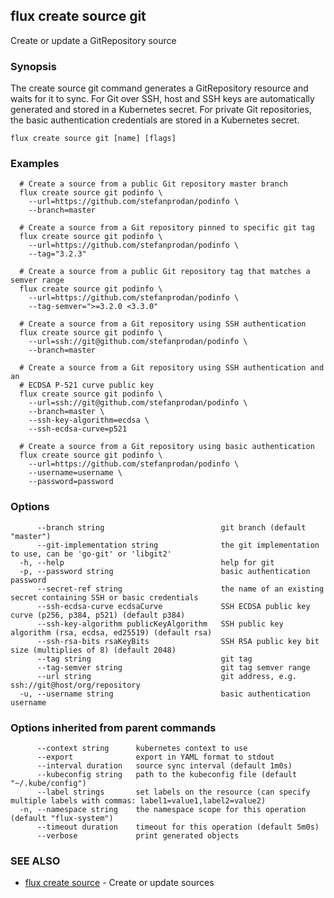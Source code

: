 ## flux create source git

Create or update a GitRepository source

### Synopsis


The create source git command generates a GitRepository resource and waits for it to sync.
For Git over SSH, host and SSH keys are automatically generated and stored in a Kubernetes secret.
For private Git repositories, the basic authentication credentials are stored in a Kubernetes secret.

```
flux create source git [name] [flags]
```

### Examples

```
  # Create a source from a public Git repository master branch
  flux create source git podinfo \
    --url=https://github.com/stefanprodan/podinfo \
    --branch=master

  # Create a source from a Git repository pinned to specific git tag
  flux create source git podinfo \
    --url=https://github.com/stefanprodan/podinfo \
    --tag="3.2.3"

  # Create a source from a public Git repository tag that matches a semver range
  flux create source git podinfo \
    --url=https://github.com/stefanprodan/podinfo \
    --tag-semver=">=3.2.0 <3.3.0"

  # Create a source from a Git repository using SSH authentication
  flux create source git podinfo \
    --url=ssh://git@github.com/stefanprodan/podinfo \
    --branch=master

  # Create a source from a Git repository using SSH authentication and an
  # ECDSA P-521 curve public key
  flux create source git podinfo \
    --url=ssh://git@github.com/stefanprodan/podinfo \
    --branch=master \
    --ssh-key-algorithm=ecdsa \
    --ssh-ecdsa-curve=p521

  # Create a source from a Git repository using basic authentication
  flux create source git podinfo \
    --url=https://github.com/stefanprodan/podinfo \
    --username=username \
    --password=password

```

### Options

```
      --branch string                          git branch (default "master")
      --git-implementation string              the git implementation to use, can be 'go-git' or 'libgit2'
  -h, --help                                   help for git
  -p, --password string                        basic authentication password
      --secret-ref string                      the name of an existing secret containing SSH or basic credentials
      --ssh-ecdsa-curve ecdsaCurve             SSH ECDSA public key curve (p256, p384, p521) (default p384)
      --ssh-key-algorithm publicKeyAlgorithm   SSH public key algorithm (rsa, ecdsa, ed25519) (default rsa)
      --ssh-rsa-bits rsaKeyBits                SSH RSA public key bit size (multiplies of 8) (default 2048)
      --tag string                             git tag
      --tag-semver string                      git tag semver range
      --url string                             git address, e.g. ssh://git@host/org/repository
  -u, --username string                        basic authentication username
```

### Options inherited from parent commands

```
      --context string      kubernetes context to use
      --export              export in YAML format to stdout
      --interval duration   source sync interval (default 1m0s)
      --kubeconfig string   path to the kubeconfig file (default "~/.kube/config")
      --label strings       set labels on the resource (can specify multiple labels with commas: label1=value1,label2=value2)
  -n, --namespace string    the namespace scope for this operation (default "flux-system")
      --timeout duration    timeout for this operation (default 5m0s)
      --verbose             print generated objects
```

### SEE ALSO

* [flux create source](flux_create_source.md)	 - Create or update sources

